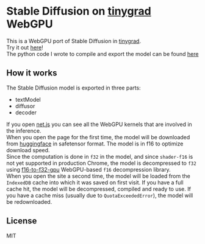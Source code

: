 # Stable Diffusion on [tinygrad](https://github.com/tinygrad/tinygrad) WebGPU

This is a WebGPU port of Stable Diffusion in [tinygrad](https://github.com/tinygrad/tinygrad).<br>
Try it out [here](https://wpmed92.github.io/stable-diffusion-wgpu-tinygrad/)!<br>
The python code I wrote to compile and export the model can be found [here](https://github.com/tinygrad/tinygrad/blob/master/examples/webgpu/stable_diffusion/compile.py)

## How it works

The Stable Diffusion model is exported in three parts:
- textModel
- diffusor
- decoder

If you open [net.js](./net.js) you can see all the WebGPU kernels that are involved in the inference.<br>
When you open the page for the first time, the model will be downloaded from [huggingface](https://huggingface.co/wpmed/stable-diffusion-f16-new/resolve/main) in safetensor format. The model is in f16 to optimize download speed.<br>
Since the computation is done in `f32` in the model, and since `shader-f16` is not yet supported in production Chrome, the model is decompressed to `f32` using [f16-to-f32-gpu](https://github.com/wpmed92/f16-to-f32-gpu) WebGPU-based `f16` decompression library.<br>
When you open the site a second time, the model will be loaded from the `IndexedDB` cache into which it was saved on first visit. If you have a full cache hit, the model will be decompressed, compiled and ready to use. If you have a cache miss (usually due to `QuotaExceededError`), the model will be redownloaded.

## License

MIT
